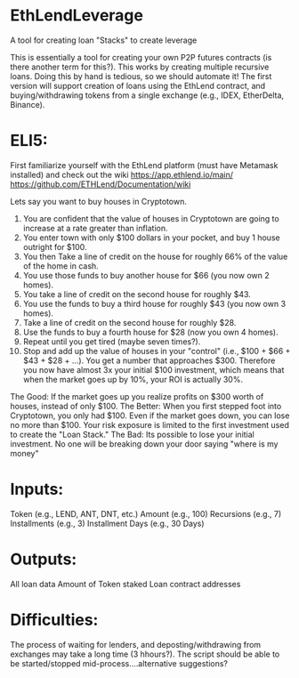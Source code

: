 # EthLendLeverage
A tool for creating loan "Stacks" to create leverage

This is essentially a tool for creating your own P2P futures contracts (is there another term for this?).  This works by creating multiple recursive loans. Doing this by hand is tedious, so we should automate it!  The first version will support creation of loans using the EthLend contract, and buying/withdrawing tokens from a single exchange (e.g., IDEX, EtherDelta, Binance).

# ELI5:

First familiarize yourself with the EthLend platform (must have Metamask installed) and check out the wiki 
https://app.ethlend.io/main/
https://github.com/ETHLend/Documentation/wiki

Lets say you want to buy houses in Cryptotown. 

1) You are confident that the value of houses in Cryptotown are going to increase at a rate greater than inflation.
2) You enter town with only $100 dollars in your pocket, and buy 1 house outright for $100.
3) You then Take a line of credit on the house for roughly 66% of the value of the home in cash.
4) You use those funds to buy another house for $66 (you now own 2 homes).
5) You take a line of credit on the second house for roughly $43.
6) You use the funds to buy a third house for roughly $43 (you now own 3 homes).
7) Take a line of credit on the second house for roughly $28.
8) Use the funds to buy a fourth house for $28 (now you own 4 homes).
9) Repeat until you get tired (maybe seven times?).
10) Stop and add up the value of houses in your "control" (i.e., $100 + $66 + $43 + $28 + ...). You get a number that approaches $300.  Therefore you now have almost 3x your initial $100 investment, which means that when the market goes up by 10%, your ROI is actually 30%. 

The Good: If the market goes up you realize profits on $300 worth of houses, instead of only $100. 
The Better: When you first stepped foot into Cryptotown, you only had $100. Even if the market goes down, you can lose no more than $100.  Your risk exposure is limited to the first investment used to create the "Loan Stack."
The Bad: Its possible to lose your initial investment. No one will be breaking down your door saying "where is my money"

# Inputs:

Token (e.g., LEND, ANT, DNT, etc.)
Amount (e.g., 100)
Recursions (e.g., 7) 
Installments (e.g., 3)
Installment Days (e.g., 30 Days)

# Outputs:

All loan data
Amount of Token staked
Loan contract addresses

# Difficulties:

The process of waiting for lenders, and deposting/withdrawing from exchanges may take a long time (3 hhours?). The script should be able to be started/stopped mid-process....alternative suggestions?



